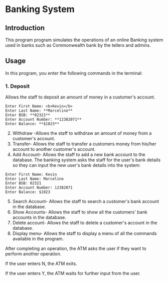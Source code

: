 # Banking System
## Introduction
This program program simulates the operations of an online Banking system used in banks such as Commonwealth bank by the tellers and admins. 
## Usage

In this program, you enter the following commands in the terminal:

### 1. Deposit

Allows the staff to deposit an amount of money in a customer's account.
```
Enter First Name: <b>Kevin</b>
Enter Last Name: **Marcelino**
Enter BSB: **02321**
Enter Account Number: **12382071**
Enter Balance: **$1023**

```
2. Withdraw -Allows the staff to withdraw an amount of money from a customer's account.
3. Transfer- Allows the staff to transfer a customers money from his/her account to another customer's account.
4. Add Account- Allows the staff to add a new bank account to the database.
The banking system asks the staff for the user's bank details so they can input the new user's bank details into the system:
```
Enter First Name: Kevin
Enter Last Name: Marcelino
Enter BSB: 02321
Enter Account Number: 12382071
Enter Balance: $1023
```
5. Search Account- Allows the staff to search a customer's bank account in the database.
6. Show Accounts- Allows the staff to show all the customers' bank accounts in the database.
7. Delete account- Allows the staff to delete a customer's account in the database.
8. Display menu- Allows the staff to display a menu of all the commands available in the program.

After completing an operation, the ATM asks the user if they want to perform another operation.

If the user enters N, the ATM exits.

If the user enters Y, the ATM waits for further input from the user.

